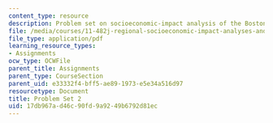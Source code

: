 ```yaml
---
content_type: resource
description: Problem set on socioeconomic-impact analysis of the Boston economy.
file: /media/courses/11-482j-regional-socioeconomic-impact-analyses-and-modeling-fall-2008/17db967ad46c90fd9a9249b6792d81ec_pset2.pdf
file_type: application/pdf
learning_resource_types:
- Assignments
ocw_type: OCWFile
parent_title: Assignments
parent_type: CourseSection
parent_uid: e33332f4-bff5-ae89-1973-e5e34a516d97
resourcetype: Document
title: Problem Set 2
uid: 17db967a-d46c-90fd-9a92-49b6792d81ec
---
```

